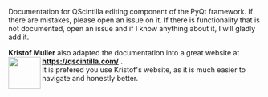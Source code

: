 Documentation for QScintilla editing component of the PyQt framework.
If there are mistakes, please open an issue on it.
If there is functionality that is not documented, open an issue and if I know anything about it, I will gladly add it.

**Kristof Mulier** also adapted the documentation into a great website at **https://qscintilla.com/**
<a href="https://qscintilla.com"><img src="https://qscintilla.com/wp-content/uploads/2017/01/logo_02.png" align="left" width="64" height="64"></a>. 
<br>It is prefered you use Kristof's website, as it is much easier to navigate and honestly better.
